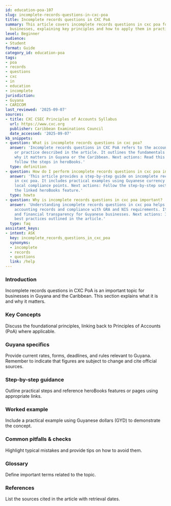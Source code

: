 ```yaml
---
id: education-poa-107
slug: incomplete-records-questions-in-cxc-poa
title: Incomplete records questions in CXC PoA
summary: This article covers incomplete records questions in cxc poa for Guyanese
  businesses, explaining key principles and how to apply them in practice.
level: Beginner
audience:
- Student
format: Guide
category_id: education-poa
tags:
- poa
- records
- questions
- cxc
- in
- education
- incomplete
jurisdiction:
- Guyana
- CARICOM
last_reviewed: '2025-09-07'
sources:
- title: CXC CSEC Principles of Accounts Syllabus
  url: https://www.cxc.org
  publisher: Caribbean Examinations Council
  date_accessed: '2025-09-07'
kb_snippets:
- question: What is incomplete records questions in cxc poa?
  answer: 'Incomplete records questions in CXC PoA refers to the accounting concept
    or practice described in the article. It outlines the fundamentals and explains
    why it matters in Guyana or the Caribbean. Next actions: Read this article and
    follow the steps in heroBooks.'
  type: definition
- question: How do I perform incomplete records questions in cxc poa in heroBooks?
  answer: 'This article provides a step-by-step guide on incomplete records questions
    in cxc poa. It includes practical examples using Guyanese currency (GYD) and highlights
    local compliance points. Next actions: Follow the step-by-step section and use
    the linked heroBooks feature.'
  type: howto
- question: Why is incomplete records questions in cxc poa important?
  answer: 'Understanding incomplete records questions in cxc poa helps ensure accurate
    accounting records and compliance with GRA and NIS requirements. It improves decision-making
    and financial transparency for Guyanese businesses. Next actions: Implement the
    best practices outlined in the article.'
  type: faq
assistant_keys:
- intent: ASK
  key: incomplete_records_questions_in_cxc_poa
  synonyms:
  - incomplete
  - records
  - questions
  link: /help
---
```


### Introduction
Incomplete records questions in CXC PoA is an important topic for businesses in Guyana and the Caribbean. This section explains what it is and why it matters.

### Key Concepts
Discuss the foundational principles, linking back to Principles of Accounts (PoA) where applicable.

### Guyana specifics
Provide current rates, forms, deadlines, and rules relevant to Guyana. Remember to indicate that figures are subject to change and cite official sources.

### Step-by-step guidance
Outline practical steps and reference heroBooks features or pages using appropriate links.

### Worked example
Include a practical example using Guyanese dollars (GYD) to demonstrate the concept.

### Common pitfalls & checks
Highlight typical mistakes and provide tips on how to avoid them.

### Glossary
Define important terms related to the topic.

### References
List the sources cited in the article with retrieval dates.